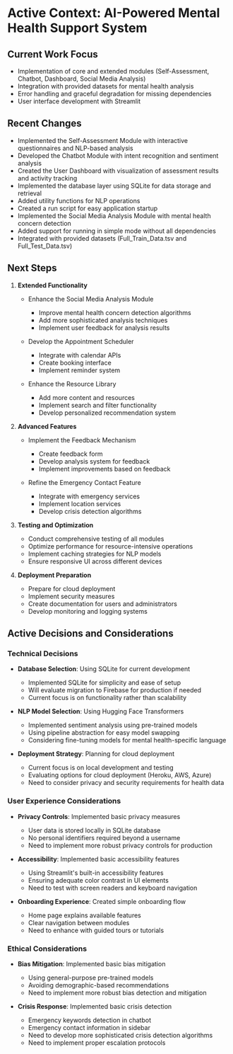 # Active Context: AI-Powered Mental Health Support System

## Current Work Focus
- Implementation of core and extended modules (Self-Assessment, Chatbot, Dashboard, Social Media Analysis)
- Integration with provided datasets for mental health analysis
- Error handling and graceful degradation for missing dependencies
- User interface development with Streamlit

## Recent Changes
- Implemented the Self-Assessment Module with interactive questionnaires and NLP-based analysis
- Developed the Chatbot Module with intent recognition and sentiment analysis
- Created the User Dashboard with visualization of assessment results and activity tracking
- Implemented the database layer using SQLite for data storage and retrieval
- Added utility functions for NLP operations
- Created a run script for easy application startup
- Implemented the Social Media Analysis Module with mental health concern detection
- Added support for running in simple mode without all dependencies
- Integrated with provided datasets (Full_Train_Data.tsv and Full_Test_Data.tsv)

## Next Steps
1. **Extended Functionality**
   - Enhance the Social Media Analysis Module
     - Improve mental health concern detection algorithms
     - Add more sophisticated analysis techniques
     - Implement user feedback for analysis results
   
   - Develop the Appointment Scheduler
     - Integrate with calendar APIs
     - Create booking interface
     - Implement reminder system
   
   - Enhance the Resource Library
     - Add more content and resources
     - Implement search and filter functionality
     - Develop personalized recommendation system

2. **Advanced Features**
   - Implement the Feedback Mechanism
     - Create feedback form
     - Develop analysis system for feedback
     - Implement improvements based on feedback
   
   - Refine the Emergency Contact Feature
     - Integrate with emergency services
     - Implement location services
     - Develop crisis detection algorithms

3. **Testing and Optimization**
   - Conduct comprehensive testing of all modules
   - Optimize performance for resource-intensive operations
   - Implement caching strategies for NLP models
   - Ensure responsive UI across different devices

4. **Deployment Preparation**
   - Prepare for cloud deployment
   - Implement security measures
   - Create documentation for users and administrators
   - Develop monitoring and logging systems

## Active Decisions and Considerations

### Technical Decisions
- **Database Selection**: Using SQLite for current development
  - Implemented SQLite for simplicity and ease of setup
  - Will evaluate migration to Firebase for production if needed
  - Current focus is on functionality rather than scalability

- **NLP Model Selection**: Using Hugging Face Transformers
  - Implemented sentiment analysis using pre-trained models
  - Using pipeline abstraction for easy model swapping
  - Considering fine-tuning models for mental health-specific language

- **Deployment Strategy**: Planning for cloud deployment
  - Current focus is on local development and testing
  - Evaluating options for cloud deployment (Heroku, AWS, Azure)
  - Need to consider privacy and security requirements for health data

### User Experience Considerations
- **Privacy Controls**: Implemented basic privacy measures
  - User data is stored locally in SQLite database
  - No personal identifiers required beyond a username
  - Need to implement more robust privacy controls for production

- **Accessibility**: Implemented basic accessibility features
  - Using Streamlit's built-in accessibility features
  - Ensuring adequate color contrast in UI elements
  - Need to test with screen readers and keyboard navigation

- **Onboarding Experience**: Created simple onboarding flow
  - Home page explains available features
  - Clear navigation between modules
  - Need to enhance with guided tours or tutorials

### Ethical Considerations
- **Bias Mitigation**: Implemented basic bias mitigation
  - Using general-purpose pre-trained models
  - Avoiding demographic-based recommendations
  - Need to implement more robust bias detection and mitigation

- **Crisis Response**: Implemented basic crisis detection
  - Emergency keywords detection in chatbot
  - Emergency contact information in sidebar
  - Need to develop more sophisticated crisis detection algorithms
  - Need to implement proper escalation protocols
